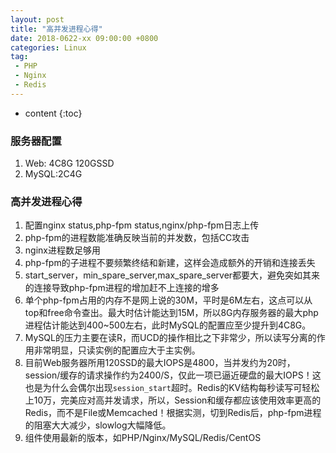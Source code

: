```yaml
---
layout: post
title: "高并发进程心得"
date: 2018-0622-xx 09:00:00 +0800 
categories: Linux
tag:
 - PHP
 - Nginx
 - Redis
---
```

* content
{:toc}

### 服务器配置

1. Web: 4C8G 120GSSD
2. MySQL:2C4G

<!-- more -->

### 高并发进程心得


1. 配置nginx status,php-fpm status,nginx/php-fpm日志上传
2. php-fpm的进程数能准确反映当前的并发数，包括CC攻击
3. nginx进程数足够用
4. php-fpm的子进程不要频繁终结和新建，这样会造成额外的开销和连接丢失
5. start_server，min_spare_server,max_spare_server都要大，避免突如其来的连接导致php-fpm进程的增加赶不上连接的增多
6. 单个php-fpm占用的内存不是网上说的30M，平时是6M左右，这点可以从top和free命令查出。最大时估计能达到15M，所以8G内存服务器的最大php进程估计能达到400~500左右，此时MySQL的配置应至少提升到4C8G。
7. MySQL的压力主要在读R，而UCD的操作相比之下非常少，所以读写分离的作用非常明显，只读实例的配置应大于主实例。
8. 目前Web服务器所用120SSD的最大IOPS是4800，当并发约为20时，session/缓存的请求操作约为2400/S，仅此一项已逼近硬盘的最大IOPS！这也是为什么会偶尔出现`session_start`超时。Redis的KV结构每秒读写可轻松上10万，完美应对高并发请求，所以，Session和缓存都应该使用效率更高的Redis，而不是File或Memcached！根据实测，切到Redis后，php-fpm进程的阻塞大大减少，slowlog大幅降低。
9. 组件使用最新的版本，如PHP/Nginx/MySQL/Redis/CentOS